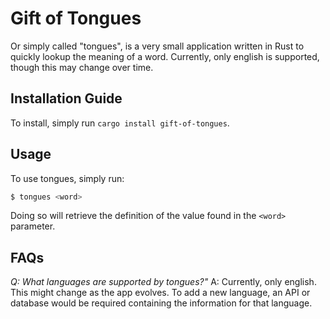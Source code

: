 # Gift of Tongues
Or simply called "tongues", is a very small application written in Rust to quickly lookup the meaning of a word.
Currently, only english is supported, though this may change over time.

    
## Installation Guide
To install, simply run `cargo install gift-of-tongues`.
  
## Usage
To use tongues, simply run:
```bash
$ tongues <word>
```

Doing so will retrieve the definition of the value found in the `<word>` parameter.


## FAQs
*Q: What languages are supported by tongues?"*
A: Currently, only english. This might change as the app evolves. To add a new language, an API or database would be required containing the information for that language.


